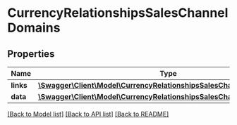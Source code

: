 # CurrencyRelationshipsSalesChannelDomains

## Properties
Name | Type | Description | Notes
------------ | ------------- | ------------- | -------------
**links** | [**\Swagger\Client\Model\CurrencyRelationshipsSalesChannelDomainsLinks**](CurrencyRelationshipsSalesChannelDomainsLinks.md) |  | [optional] 
**data** | [**\Swagger\Client\Model\CurrencyRelationshipsSalesChannelDomainsData[]**](CurrencyRelationshipsSalesChannelDomainsData.md) |  | [optional] 

[[Back to Model list]](../../README.md#documentation-for-models) [[Back to API list]](../../README.md#documentation-for-api-endpoints) [[Back to README]](../../README.md)

